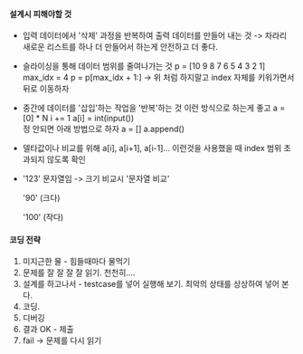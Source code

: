 #### 설계시 피해야할 것

- 입력 데이터에서 '삭제' 과정을 반복하여 출력 데이터를 만들어 내는 것
  -> 차라리 새로운 리스트를 하나 더 만들어서 하는게 안전하고 더 좋다.



- 슬라이싱을 통해 데이터 범위를 줄여나가는 것
  p = [10 9 8 7 6 5 4 3 2 1]
   max_idx = 4
   p = p[max_idx + 1:]
   -> 위 처럼 하지말고 index 자체를 키워가면서 뒤로 이동하자



- 중간에 데이터를 '삽입'하는 작업을 '반복'하는 것
  이런 방식으로 하는게 좋고
   a = [0] * N
   i += 1 
   a[i] = int(input())      
  정 안되면 아래 방법으로 하자
   a = []
   a.append()



- 델타값이나 비교를 위해 a[i], a[i+1], a[i-1]... 이런것을 사용했을 때 index 범위 초과되지 않도록 확인



- '123' 문자열임 -> 크기 비교시 '문자열 비교'

  '90' (크다)

  '100' (작다)



#### 코딩 전략

1. 미지근한 물 - 힘들때마다 물먹기
2. 문제를 잘 잘 잘 잘 읽기. 천천히....
3. 설계를 하고나서 - testcase를 넣어 실행해 보기. 최악의 상태를 상상하여 넣어 본다.
4. 코딩.
5. 디버깅
6. 결과 OK - 제출
7. fail -> 문제를 다시 읽기